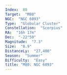 ```yaml
---
Index:  80
Target:  "M80"
NGC:  "NGC 6093"
Type:  "Globular Cluster"
Constellation:  "Scorpius"
RA:  "16h 17m"
Dec:  "-22°59"
Magnitude:  "7.3"
Size:  "8.9"
DistanceLy:  "27,400"
Season:  "Summer"
Difficulty:  "Easy"
title: "M80: NGC 6093"
---
```


